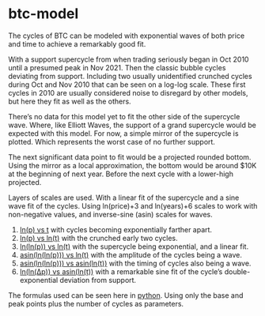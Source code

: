 # btc-model

The cycles of BTC can be modeled with exponential waves of both price and time to achieve a remarkably good fit.

With a support supercycle from when trading seriously began in Oct 2010 until a presumed peak in Nov 2021. Then the classic bubble cycles deviating from support. Including two usually unidentified crunched cycles during Oct and Nov 2010 that can be seen on a log-log scale. These first cycles in 2010 are usually considered noise to disregard by other models, but here they fit as well as the others.

There’s no data for this model yet to fit the other side of the supercycle wave. Where, like Elliott Waves, the support of a grand supercycle would be expected with this model. For now, a simple mirror of the supercycle is plotted. Which represents the worst case of no further support.

The next significant data point to fit would be a projected rounded bottom. Using the mirror as a local approximation, the bottom would be around $10K at the beginning of next year. Before the next cycle with a lower-high projected.

Layers of scales are used. With a linear fit of the supercycle and a sine wave fit of the cycles. Using ln(price)+3 and ln(years)+6 scales to work with non-negative values, and inverse-sine (asin) scales for waves.

1. [ln(p) vs t](plot/ln(p)%20vs%20t.png) with cycles becoming exponentially farther apart.
2. [ln(p) vs ln(t)](plot/ln(p)%20vs%20ln(t).png) with the crunched early two cycles.
3. [ln(ln(p)) vs ln(t)](plot/ln(ln(p))%20vs%20ln(t).png) with the supercycle being exponential, and a linear fit.
4. [asin(ln(ln(p))) vs ln(t)](plot/asin(ln(ln(p)))%20vs%20ln(t).png) with the amplitude of the cycles being a wave.
5. [asin(ln(ln(p))) vs asin(ln(t))](plot/asin(ln(ln(p)))%20vs%20asin(ln(t)).png) with the timing of cycles also being a wave.
6. [ln(ln(Δp)) vs asin(ln(t))](plot/ln(ln(dp))%20vs%20asin(ln(t)).png) with a remarkable sine fit of the cycle’s double-exponential deviation from support.

The formulas used can be seen here in [python](formulas.py). Using only the base and peak points plus the number of cycles as parameters.
